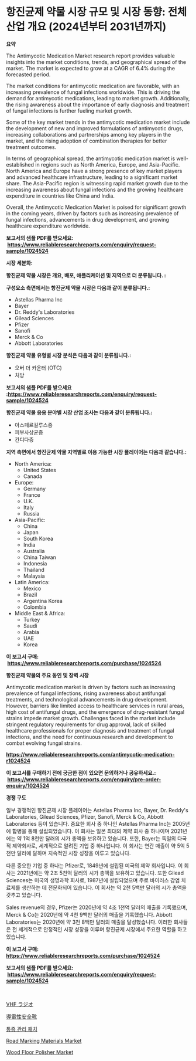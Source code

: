 <p><h1>항진균제 약물 시장 규모 및 시장 동향: 전체 산업 개요 (2024년부터 2031년까지)</h1></p><p><strong>요약</strong></p>
<p><p>The Antimycotic Medication Market research report provides valuable insights into the market conditions, trends, and geographical spread of the market. The market is expected to grow at a CAGR of 6.4% during the forecasted period.</p><p>The market conditions for antimycotic medication are favorable, with an increasing prevalence of fungal infections worldwide. This is driving the demand for antimycotic medications, leading to market growth. Additionally, the rising awareness about the importance of early diagnosis and treatment of fungal infections is further fueling market growth.</p><p>Some of the key market trends in the antimycotic medication market include the development of new and improved formulations of antimycotic drugs, increasing collaborations and partnerships among key players in the market, and the rising adoption of combination therapies for better treatment outcomes.</p><p>In terms of geographical spread, the antimycotic medication market is well-established in regions such as North America, Europe, and Asia-Pacific. North America and Europe have a strong presence of key market players and advanced healthcare infrastructure, leading to a significant market share. The Asia-Pacific region is witnessing rapid market growth due to the increasing awareness about fungal infections and the growing healthcare expenditure in countries like China and India.</p><p>Overall, the Antimycotic Medication Market is poised for significant growth in the coming years, driven by factors such as increasing prevalence of fungal infections, advancements in drug development, and growing healthcare expenditure worldwide.</p></p>
<p><strong>보고서의 샘플 PDF를 받으세요: &nbsp;<a href="https://www.reliableresearchreports.com/enquiry/request-sample/1024524">https://www.reliableresearchreports.com/enquiry/request-sample/1024524</a></strong></p>
<p><strong>시장 세분화:</strong></p>
<p><strong> 항진균제 약물 시장은 개요, 배포, 애플리케이션 및 지역으로 더 분류됩니다. :</strong></p>
<p><strong>구성요소 측면에서는 항진균제 약물 시장은 다음과 같이 분류됩니다.:</strong></p>
<p><ul><li>Astellas Pharma Inc</li><li>Bayer</li><li>Dr. Reddy's Laboratories</li><li>Gilead Sciences</li><li>Pfizer</li><li>Sanofi</li><li>Merck & Co</li><li>Abbott Laboratories</li></ul></p>
<p><strong> 항진균제 약물 유형별 시장 분석은 다음과 같이 분류됩니다.:</strong></p>
<p><ul><li>오버 더 카운터 (OTC)</li><li>처방</li></ul></p>
<p><strong>보고서의 샘플 PDF를 받으세요 :<a href="https://www.reliableresearchreports.com/enquiry/request-sample/1024524">https://www.reliableresearchreports.com/enquiry/request-sample/1024524</a></strong></p>
<p><strong> 항진균제 약물 응용 분야별 시장 산업 조사는 다음과 같이 분류됩니다.:</strong></p>
<p><ul><li>아스페르길루스증</li><li>피부사상균증</li><li>칸디다증</li></ul></p>
<p><strong>지역 측면에서 항진균제 약물 지역별로 이용 가능한 시장 플레이어는 다음과 같습니다.:</strong></p>
<p><ul>
    <li>
        North America:
        <ul>
            <li>United States</li>
            <li>Canada</li>
        </ul>
    </li>
    <li>
        Europe:
        <ul>
            <li>Germany</li>
            <li>France</li>
            <li>U.K.</li>
            <li>Italy</li>
            <li>Russia</li>
        </ul>
    </li>
    <li>
        Asia-Pacific:
        <ul>
            <li>China</li>
            <li>Japan</li>
            <li>South Korea</li>
            <li>India</li>
            <li>Australia</li>
            <li>China Taiwan</li>
            <li>Indonesia</li>
            <li>Thailand</li>
            <li>Malaysia</li>
        </ul>
    </li>
    <li>
        Latin America:
        <ul>
            <li>Mexico</li>
            <li>Brazil</li>
            <li>Argentina Korea</li>
            <li>Colombia</li>
        </ul>
    </li>
    <li>
        Middle East & Africa:
        <ul>
            <li>Turkey</li>
            <li>Saudi</li>
            <li>Arabia</li>
            <li>UAE</li>
            <li>Korea</li>
        </ul>
    </li>
    </ul></p>
<p><strong>이 보고서 구매: &nbsp;<a href="https://www.reliableresearchreports.com/purchase/1024524">https://www.reliableresearchreports.com/purchase/1024524</a></strong></p>
<p><strong>항진균제 약물의 주요 동인 및 장벽 시장</strong></p>
<p><p>Antimycotic medication market is driven by factors such as increasing prevalence of fungal infections, rising awareness about antifungal treatments, and technological advancements in drug development. However, barriers like limited access to healthcare services in rural areas, high cost of antifungal drugs, and the emergence of drug-resistant fungal strains impede market growth. Challenges faced in the market include stringent regulatory requirements for drug approval, lack of skilled healthcare professionals for proper diagnosis and treatment of fungal infections, and the need for continuous research and development to combat evolving fungal strains.</p></p>
<p><strong><a href="https://www.reliableresearchreports.com/antimycotic-medication-r1024524">https://www.reliableresearchreports.com/antimycotic-medication-r1024524</a></strong></p>
<p><strong>이 보고서를 구매하기 전에 궁금한 점이 있으면 문의하거나 공유하세요.: &nbsp;<a href="https://www.reliableresearchreports.com/enquiry/pre-order-enquiry/1024524">https://www.reliableresearchreports.com/enquiry/pre-order-enquiry/1024524</a></strong></p>
<p><strong>경쟁 구도</strong></p>
<p><p>일부 경쟁적인 항진균제 시장 플레이어는 Astellas Pharma Inc, Bayer, Dr. Reddy's Laboratories, Gilead Sciences, Pfizer, Sanofi, Merck & Co, Abbott Laboratories 등이 있습니다. 중요한 회사 중 하나인 Astellas Pharma Inc는 2005년에 합병을 통해 설립되었습니다. 이 회사는 일본 최대의 제약 회사 중 하나이며 2021년에는 약 1억 8천만 달러의 시가 총액을 보유하고 있습니다. 또한, Bayer는 독일의 다국적 제약회사로, 세계적으로 알려진 기업 중 하나입니다. 이 회사는 연간 매출이 약 5억 5천만 달러에 달하며 지속적인 시장 성장을 이루고 있습니다. </p><p>다른 중요한 기업 중 하나는 Pfizer로, 1849년에 설립된 미국의 제약 회사입니다. 이 회사는 2021년에는 약 2조 5천억 달러의 시가 총액을 보유하고 있습니다. 또한 Gilead Sciences는 미국의 생명과학 회사로, 1987년에 설립되었으며 주로 바이러스 감염 치료제를 생산하는 데 전문화되어 있습니다. 이 회사는 약 2천 5백만 달러의 시가 총액을 갖추고 있습니다.</p><p>Sales revenue의 경우, Pfizer는 2020년에 약 4조 1천억 달러의 매출을 기록했으며, Merck & Co는 2020년에 약 4천 9백만 달러의 매출을 기록했습니다. Abbott Laboratories는 2020년에 약 3천 8백만 달러의 매출을 달성했습니다. 이러한 회사들은 전 세계적으로 안정적인 시장 성장을 이루며 항진균제 시장에서 주요한 역할을 하고 있습니다.</p></p>
<p><strong>이 보고서 구매: &nbsp; <a href="https://www.reliableresearchreports.com/purchase/1024524">https://www.reliableresearchreports.com/purchase/1024524</a></strong></p>
<p><strong>보고서의 샘플 PDF를 받으세요: &nbsp;<a href="https://www.reliableresearchreports.com/enquiry/request-sample/1024524">https://www.reliableresearchreports.com/enquiry/request-sample/1024524</a></strong><strong></strong></p>
<p>&nbsp;</p>
<p><p><a href="https://medium.com/@cielostamm/vhf%E3%83%A9%E3%82%B8%E3%82%AA%E5%B8%82%E5%A0%B4-%E7%AB%B6%E4%BA%89%E5%88%86%E6%9E%90-%E5%B8%82%E5%A0%B4%E5%8B%95%E5%90%91-2031%E5%B9%B4%E3%81%BE%E3%81%A7%E3%81%AE%E4%BA%88%E6%B8%AC-916528985178">VHF ラジオ</a></p><p><a href="https://github.com/sghwr779811674/Market-Research-Report-List-1/blob/main/890995230132.md">導電性安全靴</a></p><p><a href="https://github.com/Madalyell456456/Market-Research-Report-List-1/blob/main/242046427809.md">통증 관리 패치</a></p><p><a href="https://issuu.com/reportprime-2/docs/road-marking-materials-market-size-2030.pptx">Road Marking Materials Market</a></p><p><a href="https://github.com/mauripalmi/Market-Research-Report-List-2/blob/main/wood-floor-polisher-market.md">Wood Floor Polisher Market</a></p></p>
